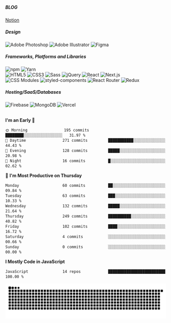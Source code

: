 ##### BLOG
<a href="https://onmidnightblue.notion.site/FrontEnd-a6d84cb2fd8e413ea62ea3046eb15f19">Notion</a>

##### Design
<img alt="Adobe Photoshop" src ="https://img.shields.io/badge/Adobe Photoshop-FFFFFF?style=flat&logo=Adobe Photoshop&logoColor=31A8FF"/> <img alt="Adobe Illustrator" src ="https://img.shields.io/badge/Adobe Illustrator-FFFFFF?style=flat&logo=Adobe Illustrator&logoColor=FF9A00"/> <img alt="Figma" src ="https://img.shields.io/badge/Figma-FFFFFF?style=flat&logo=Figma&logoColor=F24E1E"/> 

##### Frameworks, Platforms and Libraries
<img alt="npm" src ="https://img.shields.io/badge/npm-FFFFFF?style=flat&logo=npm&logoColor=CB3837"/> <img alt="Yarn" src ="https://img.shields.io/badge/Yarn-FFFFFF?style=flat&logo=Yarn&logoColor=2C8EBB"/>
<br />
<img alt="HTML5" src ="https://img.shields.io/badge/HTML5-FFFFFF?style=flat&logo=HTML5&logoColor=E34F26"/> <img alt="CSS3" src ="https://img.shields.io/badge/CSS3-FFFFFF?style=flat&logo=CSS3&logoColor=1572B6"/> <img alt="Sass" src ="https://img.shields.io/badge/Sass-FFFFFF?style=flat&logo=Sass&logoColor=CC6699"/> <img alt="jQuery" src ="https://img.shields.io/badge/jQuery-FFFFFF?style=flat&logo=jQuery&logoColor=0769AD"/> <img alt="React" src ="https://img.shields.io/badge/React-FFFFFF?style=flat&logo=React&logoColor=61DAFB"/> <img alt="Next.js" src ="https://img.shields.io/badge/Next.js-FFFFFF?style=flat&logo=Next.js&logoColor=000000"/>
<br />
<img alt="CSS Modules" src ="https://img.shields.io/badge/CSS Modules-FFFFFF?style=flat&logo=CSS Modules&logoColor=000000"/> <img alt="styled-components" src ="https://img.shields.io/badge/styled components-FFFFFF?style=flat&logo=styled-components&logoColor=DB7093"/> <img alt="React Router" src ="https://img.shields.io/badge/React Router-FFFFFF?style=flat&logo=React Router&logoColor=CA4245"/> <img alt="Redux" src ="https://img.shields.io/badge/Redux-FFFFFF?style=flat&logo=Redux&logoColor=764ABC"/>

##### Hosting/SaaS/Databases
<img alt="Firebase" src ="https://img.shields.io/badge/Firebase-FFFFFF?style=flat&logo=Firebase&logoColor=FFCA28"/> <img alt="MongoDB" src ="https://img.shields.io/badge/MongoDB-FFFFFF?style=flat&logo=MongoDB&logoColor=MongoDB"/> <img alt="Vercel" src ="https://img.shields.io/badge/Vercel-FFFFFF?style=flat&logo=Vercel&logoColor=000000"/>
<br /><br />

<!--START_SECTION:waka-->
**I'm an Early 🐤** 

```text
🌞 Morning                195 commits         ████████░░░░░░░░░░░░░░░░░   31.97 % 
🌆 Daytime                271 commits         ███████████░░░░░░░░░░░░░░   44.43 % 
🌃 Evening                128 commits         █████░░░░░░░░░░░░░░░░░░░░   20.98 % 
🌙 Night                  16 commits          █░░░░░░░░░░░░░░░░░░░░░░░░   02.62 % 
```
📅 **I'm Most Productive on Thursday** 

```text
Monday                   60 commits          ██░░░░░░░░░░░░░░░░░░░░░░░   09.84 % 
Tuesday                  63 commits          ███░░░░░░░░░░░░░░░░░░░░░░   10.33 % 
Wednesday                132 commits         █████░░░░░░░░░░░░░░░░░░░░   21.64 % 
Thursday                 249 commits         ██████████░░░░░░░░░░░░░░░   40.82 % 
Friday                   102 commits         ████░░░░░░░░░░░░░░░░░░░░░   16.72 % 
Saturday                 4 commits           ░░░░░░░░░░░░░░░░░░░░░░░░░   00.66 % 
Sunday                   0 commits           ░░░░░░░░░░░░░░░░░░░░░░░░░   00.00 % 
```


**I Mostly Code in JavaScript** 

```text
JavaScript               14 repos            █████████████████████████   100.00 % 
```




<!--END_SECTION:waka-->


![snake gif](https://github.com/onmidnightblue/onmidnightblue/blob/output/github-contribution-grid-snake.svg)
